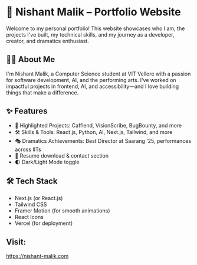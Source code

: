 # 🌟 Nishant Malik – Portfolio Website

Welcome to my personal portfolio! This website showcases who I am, the projects I've built, my technical skills, and my journey as a developer, creator, and dramatics enthusiast.

## 🧑‍💻 About Me
I'm Nishant Malik, a Computer Science student at VIT Vellore with a passion for software development, AI, and the performing arts. I've worked on impactful projects in frontend, AI, and accessibility—and I love building things that make a difference.

## ✨ Features
- 📌 Highlighted Projects: Caffiend, VisionScribe, BugBounty, and more
- 🛠️ Skills & Tools: React.js, Python, AI, Next.js, Tailwind, and more
- 🎭 Dramatics Achievements: Best Director at Saarang ‘25, performances across IITs
- 📜 Resume download & contact section
- 🌓 Dark/Light Mode toggle

## 🛠️ Tech Stack
- Next.js (or React.js)
- Tailwind CSS
- Framer Motion (for smooth animations)
- React Icons
- Vercel (for deployment)

## Visit:
https://nishant-malik.com
